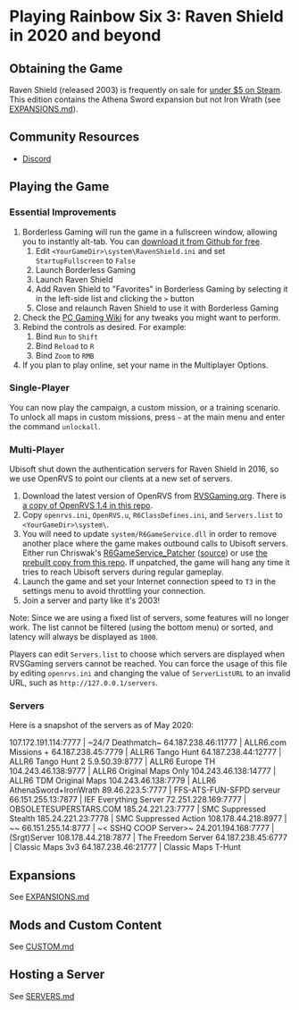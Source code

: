 # Playing Rainbow Six 3: Raven Shield in 2020 and beyond

## Obtaining the Game

Raven Shield (released 2003) is frequently on sale for [under $5 on Steam](https://isthereanydeal.com/game/tomclancysrainbowsixiiigoldedition/history/). This edition contains the Athena Sword expansion but not Iron Wrath (see [EXPANSIONS.md](EXPANSIONS.md)).

## Community Resources

* [Discord](https://discord.com/invite/QnXXqcK)

## Playing the Game

### Essential Improvements

1. Borderless Gaming will run the game in a fullscreen window, allowing you to instantly alt-tab. You can [download it from Github for free](https://github.com/Codeusa/Borderless-Gaming/releases/).
   1. Edit `<YourGameDir>\system\RavenShield.ini` and set `StartupFullscreen` to `False`
   1. Launch Borderless Gaming
   1. Launch Raven Shield
   1. Add Raven Shield to "Favorites" in Borderless Gaming by selecting it in the left-side list and clicking the `>` button
   1. Close and relaunch Raven Shield to use it with Borderless Gaming
1. Check the [PC Gaming Wiki](https://www.pcgamingwiki.com/wiki/Tom_Clancy%27s_Rainbow_Six_3:_Raven_Shield) for any tweaks you might want to perform.
1. Rebind the controls as desired. For example:
   1. Bind `Run` to `Shift`
   1. Bind `Reload` to `R`
   1. Bind `Zoom` to `RMB`
1. If you plan to play online, set your name in the Multiplayer Options.

### Single-Player

You can now play the campaign, a custom mission, or a training scenario. To unlock all maps in custom missions, press `~` at the main menu and enter the command `unlockall`.

### Multi-Player

Ubisoft shut down the authentication servers for Raven Shield in 2016, so we use OpenRVS to point our clients at a new set of servers.

1. Download the latest version of OpenRVS from [RVSGaming.org](http://rvsgaming.org/Downloads/). There is [a copy of OpenRVS 1.4 in this repo](OpenRVS1.4.zip).
1. Copy `openrvs.ini`, `OpenRVS.u`, `R6ClassDefines.ini`, and `Servers.list` to `<YourGameDir>\system\`.
1. You will need to update `system/R6GameService.dll` in order to remove another place where the game makes outbound calls to Ubisoft servers. Either run Chriswak's [R6GameService_Patcher](http://rvsgaming.org/Downloads/DllPatcher/R6GameService_Patcher.zip) ([source](https://github.com/eth0up/R6GameServicePatcher)) or use [the prebuilt copy from this repo](R6GameService.dll). If unpatched, the game will hang any time it tries to reach Ubisoft servers during regular gameplay.
1. Launch the game and set your Internet connection speed to `T3` in the settings menu to avoid throttling your connection.
1. Join a server and party like it's 2003!

Note: Since we are using a fixed list of servers, some features will no longer work. The list cannot be filtered (using the bottom menu) or sorted, and latency will always be displayed as `1000`.

Players can edit `Servers.list` to choose which servers are displayed when RVSGaming servers cannot be reached. You can force the usage of this file by editing `openrvs.ini` and changing the value of `ServerListURL` to an invalid URL, such as `http://127.0.0.1/servers`.

### Servers

Here is a snapshot of the servers as of May 2020:

107.172.191.114:7777 | ~24/7 Deathmatch~
64.187.238.46:11777 | ALLR6.com Missions +
64.187.238.45:7779 | ALLR6 Tango Hunt
64.187.238.44:12777 | ALLR6 Tango Hunt 2
5.9.50.39:8777 | ALLR6 Europe TH
104.243.46.138:9777 | ALLR6 Original Maps Only
104.243.46.138:14777 | ALLR6 TDM Original Maps
104.243.46.138:7779 | ALLR6 AthenaSword+IronWrath
89.46.223.5:7777 | FFS-ATS-FUN-SFPD serveur
66.151.255.13:7877 | IEF Everything Server
72.251.228.169:7777 | OBSOLETESUPERSTARS.COM
185.24.221.23:7777 | SMC Suppressed Stealth
185.24.221.23:7778 | SMC Suppressed Action
108.178.44.218:8977 | ~~
66.151.255.14:8777 | ~< SSHQ COOP Server>~
24.201.194.168:7777 | (Srgt)Server
108.178.44.218:7877 | The Freedom Server
64.187.238.45:6777 | Classic Maps 3v3
64.187.238.46:21777 | Classic Maps T-Hunt

## Expansions

See [EXPANSIONS.md](EXPANSIONS.md)

## Mods and Custom Content

See [CUSTOM.md](CUSTOM.md)

## Hosting a Server

See [SERVERS.md](SERVERS.md)
